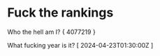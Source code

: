 # Fuck the rankings

Who the hell am I?
{ 4077219 }

What fucking year is it?
[ 2024-04-23T01:30:00Z ]
